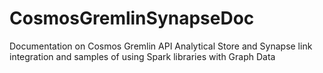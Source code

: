 # CosmosGremlinSynapseDoc
Documentation on Cosmos Gremlin API Analytical Store and Synapse link integration and samples of using Spark libraries with Graph Data

